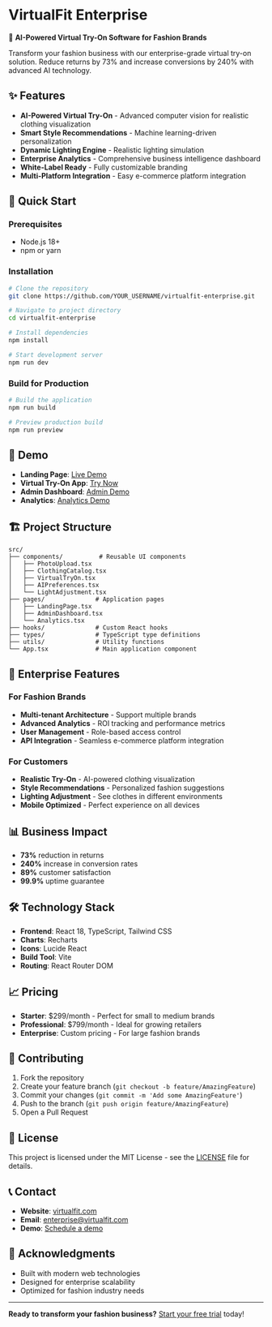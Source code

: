 # VirtualFit Enterprise

🚀 **AI-Powered Virtual Try-On Software for Fashion Brands**

Transform your fashion business with our enterprise-grade virtual try-on solution. Reduce returns by 73% and increase conversions by 240% with advanced AI technology.

## ✨ Features

- **AI-Powered Virtual Try-On** - Advanced computer vision for realistic clothing visualization
- **Smart Style Recommendations** - Machine learning-driven personalization
- **Dynamic Lighting Engine** - Realistic lighting simulation
- **Enterprise Analytics** - Comprehensive business intelligence dashboard
- **White-Label Ready** - Fully customizable branding
- **Multi-Platform Integration** - Easy e-commerce platform integration
## 🚀 Quick Start

### Prerequisites
- Node.js 18+ 
- npm or yarn

### Installation

```bash
# Clone the repository
git clone https://github.com/YOUR_USERNAME/virtualfit-enterprise.git

# Navigate to project directory
cd virtualfit-enterprise

# Install dependencies
npm install

# Start development server
npm run dev
```

### Build for Production

```bash
# Build the application
npm run build

# Preview production build
npm run preview
```

## 📱 Demo

- **Landing Page**: [Live Demo](https://your-demo-url.com)
- **Virtual Try-On App**: [Try Now](https://your-demo-url.com/app)
- **Admin Dashboard**: [Admin Demo](https://your-demo-url.com/admin)
- **Analytics**: [Analytics Demo](https://your-demo-url.com/analytics)

## 🏗️ Project Structure

```
src/
├── components/          # Reusable UI components
│   ├── PhotoUpload.tsx
│   ├── ClothingCatalog.tsx
│   ├── VirtualTryOn.tsx
│   ├── AIPreferences.tsx
│   └── LightAdjustment.tsx
├── pages/              # Application pages
│   ├── LandingPage.tsx
│   ├── AdminDashboard.tsx
│   └── Analytics.tsx
├── hooks/              # Custom React hooks
├── types/              # TypeScript type definitions
├── utils/              # Utility functions
└── App.tsx             # Main application component
```

## 🎯 Enterprise Features

### For Fashion Brands
- **Multi-tenant Architecture** - Support multiple brands
- **Advanced Analytics** - ROI tracking and performance metrics
- **User Management** - Role-based access control
- **API Integration** - Seamless e-commerce platform integration

### For Customers
- **Realistic Try-On** - AI-powered clothing visualization
- **Style Recommendations** - Personalized fashion suggestions
- **Lighting Adjustment** - See clothes in different environments
- **Mobile Optimized** - Perfect experience on all devices

## 📊 Business Impact

- **73%** reduction in returns
- **240%** increase in conversion rates
- **89%** customer satisfaction
- **99.9%** uptime guarantee

## 🛠️ Technology Stack

- **Frontend**: React 18, TypeScript, Tailwind CSS
- **Charts**: Recharts
- **Icons**: Lucide React
- **Build Tool**: Vite
- **Routing**: React Router DOM

## 📈 Pricing

- **Starter**: $299/month - Perfect for small to medium brands
- **Professional**: $799/month - Ideal for growing retailers
- **Enterprise**: Custom pricing - For large fashion brands

## 🤝 Contributing

1. Fork the repository
2. Create your feature branch (`git checkout -b feature/AmazingFeature`)
3. Commit your changes (`git commit -m 'Add some AmazingFeature'`)
4. Push to the branch (`git push origin feature/AmazingFeature`)
5. Open a Pull Request

## 📄 License

This project is licensed under the MIT License - see the [LICENSE](LICENSE) file for details.

## 📞 Contact

- **Website**: [virtualfit.com](https://virtualfit.com)
- **Email**: enterprise@virtualfit.com
- **Demo**: [Schedule a demo](https://virtualfit.com/demo)

## 🙏 Acknowledgments

- Built with modern web technologies
- Designed for enterprise scalability
- Optimized for fashion industry needs

---

**Ready to transform your fashion business?** [Start your free trial](https://virtualfit.com/trial) today!
